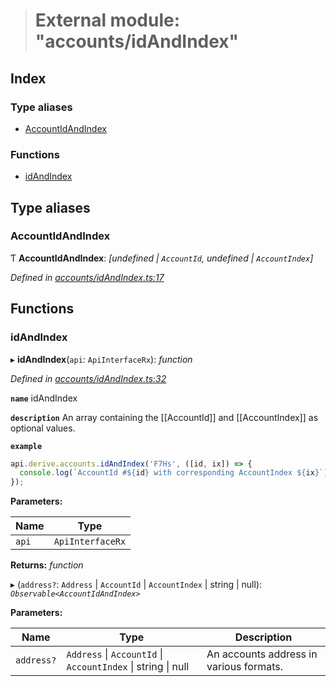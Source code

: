 > # External module: "accounts/idAndIndex"

## Index

### Type aliases

* [AccountIdAndIndex](_accounts_idandindex_.md#accountidandindex)

### Functions

* [idAndIndex](_accounts_idandindex_.md#idandindex)

## Type aliases

###  AccountIdAndIndex

Ƭ **AccountIdAndIndex**: *[undefined | `AccountId`, undefined | `AccountIndex`]*

*Defined in [accounts/idAndIndex.ts:17](https://github.com/polkadot-js/api/blob/9bd5c09/packages/api-derive/src/accounts/idAndIndex.ts#L17)*

## Functions

###  idAndIndex

▸ **idAndIndex**(`api`: `ApiInterfaceRx`): *function*

*Defined in [accounts/idAndIndex.ts:32](https://github.com/polkadot-js/api/blob/9bd5c09/packages/api-derive/src/accounts/idAndIndex.ts#L32)*

**`name`** idAndIndex

**`description`** An array containing the [[AccountId]] and [[AccountIndex]] as optional values.

**`example`** 
<BR>

```javascript
api.derive.accounts.idAndIndex('F7Hs', ([id, ix]) => {
  console.log(`AccountId #${id} with corresponding AccountIndex ${ix}`);
});
```

**Parameters:**

Name | Type |
------ | ------ |
`api` | `ApiInterfaceRx` |

**Returns:** *function*

▸ (`address?`: `Address` | `AccountId` | `AccountIndex` | string | null): *`Observable<AccountIdAndIndex>`*

**Parameters:**

Name | Type | Description |
------ | ------ | ------ |
`address?` | `Address` \| `AccountId` \| `AccountIndex` \| string \| null | An accounts address in various formats. |
